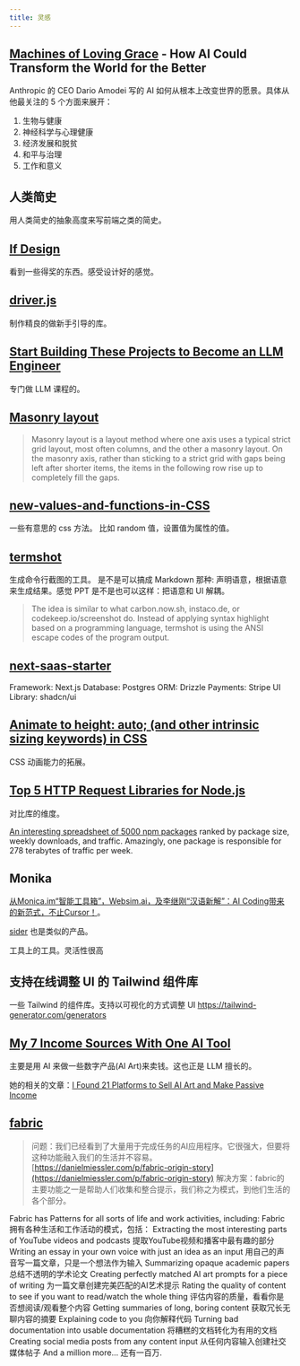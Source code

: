 ```yaml
---
title: 灵感
---
```


## [Machines of Loving Grace](https://darioamodei.com/machines-of-loving-grace) - How AI Could Transform the World for the Better

Anthropic 的 CEO Dario Amodei 写的 AI 如何从根本上改变世界的愿景。具体从他最关注的 5 个方面来展开：
1. 生物与健康
2. 神经科学与心理健康
3. 经济发展和脱贫
4. 和平与治理
5. 工作和意义

## 人类简史
用人类简史的抽象高度来写前端之类的简史。

## [If Design](https://ifdesign.com/en/winner-ranking/winner-overview?awardId=2&disciplineId=1&sort=random&yearId=0)
看到一些得奖的东西。感受设计好的感觉。

## [driver.js](https://github.com/kamranahmedse/driver.js?tab=readme-ov-file)
制作精良的做新手引导的库。

## [Start Building These Projects to Become an LLM Engineer](https://dswharshit.medium.com/start-building-these-projects-to-become-an-llm-engineer-0064e9e68d9d)

专门做 LLM 课程的。

## [Masonry layout](https://developer.mozilla.org/en-US/docs/Web/CSS/CSS_grid_layout/Masonry_layout)
> Masonry layout is a layout method where one axis uses a typical strict grid layout, most often columns, and the other a masonry layout. On the masonry axis, rather than sticking to a strict grid with gaps being left after shorter items, the items in the following row rise up to completely fill the gaps.

## [new-values-and-functions-in-CSS](https://alvaromontoro.com/blog/68062/new-values-and-functions-in-CSS)
一些有意思的 css 方法。
比如 random 值，设置值为属性的值。


## [termshot](https://github.com/homeport/termshot)
生成命令行截图的工具。 是不是可以搞成 Markdown 那种: 声明语意，根据语意来生成结果。感觉 PPT 是不是也可以这样：把语意和 UI 解耦。

> The idea is similar to what carbon.now.sh, instaco.de, or codekeep.io/screenshot do. Instead of applying syntax highlight based on a programming language, termshot is using the ANSI escape codes of the program output. 

## [next-saas-starter](https://github.com/leerob/next-saas-starter)
Framework: Next.js
Database: Postgres
ORM: Drizzle
Payments: Stripe
UI Library: shadcn/ui


## [Animate to height: auto; (and other intrinsic sizing keywords) in CSS](https://developer.chrome.com/docs/css-ui/animate-to-height-auto/)

CSS 动画能力的拓展。

## [Top 5 HTTP Request Libraries for Node.js](https://blog.appsignal.com/2024/09/11/top-5-http-request-libraries-for-nodejs.html)

对比库的维度。

[An interesting spreadsheet of 5000 npm packages](https://docs.google.com/spreadsheets/d/1oYJxQgMA7lQ6-wNaBKNNDz6vr3Yaa1EDsI_Hakr4ROg/edit?gid=1891857584#gid=1891857584) ranked by package size, weekly downloads, and traffic. Amazingly, one package is responsible for 278 terabytes of traffic per week.  

## Monika
[从Monica.im“智能工具箱”，Websim.ai，及李继刚“汉语新解”：AI Coding带来的新范式，不止Cursor！](https://mp.weixin.qq.com/s/hwOAxwTi4oilCTqx62wyxg)。

[sider](https://sider.ai/zh-CN) 也是类似的产品。

工具上的工具。灵活性很高

## 支持在线调整 UI 的 Tailwind 组件库

一些 Tailwind 的组件库。支持以可视化的方式调整 UI
https://tailwind-generator.com/generators


## [My 7 Income Sources With One AI Tool](https://medium.com/@thebudgetpurse/my-7-income-sources-with-one-ai-tool-eb8f1ac77897)

主要是用 AI 来做一些数字产品(AI Art)来卖钱。这也正是 LLM 擅长的。

她的相关的文章：[I Found 21 Platforms to Sell AI Art and Make Passive Income](https://medium.com/@thebudgetpurse/i-found-21-platforms-to-sell-ai-art-and-make-passive-income-c63f6a1ba21b)


## [fabric](https://github.com/danielmiessler/fabric)
> 问题：我们已经看到了大量用于完成任务的AI应用程序。它很强大，但要将这种功能融入我们的生活并不容易。[https://danielmiessler.com/p/fabric-origin-story](https://danielmiessler.com/p/fabric-origin-story)
> 解决方案：fabric的主要功能之一是帮助人们收集和整合提示，我们称之为模式，到他们生活的各个部分。

Fabric has Patterns for all sorts of life and work activities, including:
Fabric拥有各种生活和工作活动的模式，包括：
Extracting the most interesting parts of YouTube videos and podcasts
提取YouTube视频和播客中最有趣的部分
Writing an essay in your own voice with just an idea as an input
用自己的声音写一篇文章，只是一个想法作为输入
Summarizing opaque academic papers
总结不透明的学术论文
Creating perfectly matched AI art prompts for a piece of writing
为一篇文章创建完美匹配的AI艺术提示
Rating the quality of content to see if you want to read/watch the whole thing
评估内容的质量，看看你是否想阅读/观看整个内容
Getting summaries of long, boring content
获取冗长无聊内容的摘要
Explaining code to you 向你解释代码
Turning bad documentation into usable documentation
将糟糕的文档转化为有用的文档
Creating social media posts from any content input
从任何内容输入创建社交媒体帖子
And a million more… 还有一百万.
